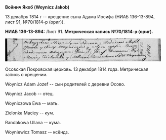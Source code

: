 **Войнич Якоб (Woynicz Jakob)**

13 декабря 1814 г -- крещение сына Адама Иосифа (НИАБ 136-13-894, лист
91, №70/1814-р (ориг)).

**НИАБ 136-13-894:** Лист 91. **Метрическая запись №70/1814-р (ориг).**

![](./media/ca8d29313a1b3ac63b3d7111a9f81a304aadcad5.png)

Осовская Покровская церковь. 13 декабря 1814 года. Метрическая запись о
крещении.

Woynicz Adam Jozef -- сын родителей с деревни Осовo.

Woynicz Jacob -- отец.

Woyniczowa Ewa -- мать.

Zielonka Maciey -- кум.

Randakowa Ullana -- кума.

Woyniewicz Tomasz -- ксёндз.
